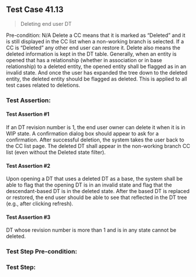 ## Test Case 41.13

> Deleting end user DT

Pre-condition: N/A
Delete a CC means that it is marked as “Deleted” and it is still displayed in the CC list when a non-working branch is selected. If a CC is “Deleted” any other end user can restore it. Delete also means the deleted information is kept in the DT table. Generally, when an entity is opened that has a relationship (whether in association or in base relationship) to a deleted entity, the opened entity shall be flagged as in an invalid state. And once the user has expanded the tree down to the deleted entity, the deleted entity should be flagged as deleted. This is applied to all test cases related to deletions.


### Test Assertion:

#### Test Assertion #1
If an DT revision number is 1, the end user owner can delete it when it is in WIP state. A confirmation dialog box should appear to ask for a confirmation.  After successful deletion, the system takes the user back to the CC list page. The deleted DT shall appear in the non-working branch CC list (even without the Deleted state filter).

#### Test Assertion #2
Upon opening a DT that uses a deleted DT as a base, the system shall be able to flag that the opening DT is in an invalid state and flag that the descendant-based DT is in the deleted state. After the based DT is replaced or restored, the end user should be able to see that reflected in the DT tree (e.g., after clicking refresh).

#### Test Assertion #3
DT whose revision number is more than 1 and is in any state cannot be deleted.

### Test Step Pre-condition:



### Test Step:
